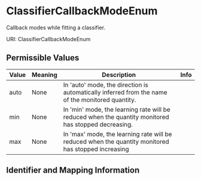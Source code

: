 # ClassifierCallbackModeEnum

Callback modes while fitting a classifier.

URI: ClassifierCallbackModeEnum

## Permissible Values

| Value | Meaning | Description | Info |
| --- | --- | --- | --- |
| auto | None | In 'auto' mode, the direction is automatically inferred from the name of the monitored quantity. | |
| min | None | In 'min' mode, the learning rate will be reduced when the quantity monitored has stopped decreasing. | |
| max | None | In 'max' mode, the learning rate will be reduced when the quantity monitored has stopped increasing | |


## Identifier and Mapping Information





